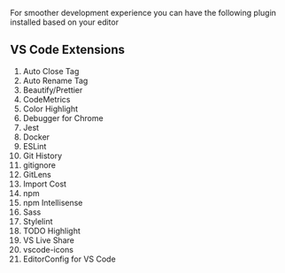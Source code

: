 For smoother development experience you can have the following plugin installed based on your editor

## VS Code Extensions
1. Auto Close Tag
2. Auto Rename Tag
3. Beautify/Prettier
4. CodeMetrics
5. Color Highlight
6. Debugger for Chrome
7. Jest
8. Docker
9. ESLint
10. Git History
11. gitignore
12. GitLens
13. Import Cost
14. npm
15. npm Intellisense
16. Sass
17. Stylelint
18. TODO Highlight
19. VS Live Share
20. vscode-icons
21. EditorConfig for VS Code
